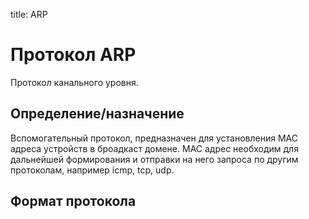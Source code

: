 title: ARP

# Протокол ARP
Протокол канального уровня. 

## Определение/назначение
Вспомогательный протокол, предназначен для установления MAC адреса устройств в броадкаст домене.
MAC адрес необходим для дальнейшей формирования и отправки на него запроса по другим протоколам, например icmp, tcp, udp.

## Формат протокола

